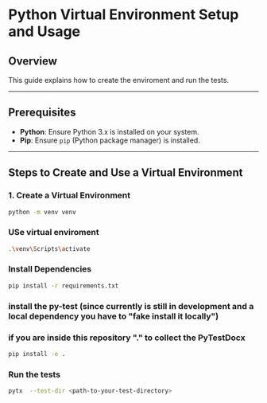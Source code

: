 # Python Virtual Environment Setup and Usage

## Overview
This guide explains how to create the enviroment and run the tests.

---

## Prerequisites
- **Python**: Ensure Python 3.x is installed on your system.
- **Pip**: Ensure `pip` (Python package manager) is installed.

---

## Steps to Create and Use a Virtual Environment

### 1. Create a Virtual Environment
```bash
python -m venv venv
```

### USe virtual enviroment 
```bash
.\venv\Scripts\activate
```

### Install Dependencies
```bash
pip install -r requirements.txt
```

### install the py-test (since currently is still in development and a  local dependency you have to "fake install it locally")
### if you are inside this repository "."  to collect the PyTestDocx
```bash
pip install -e . 

```


### Run the tests 
```bash
pytx  --test-dir <path-to-your-test-directory>

```

